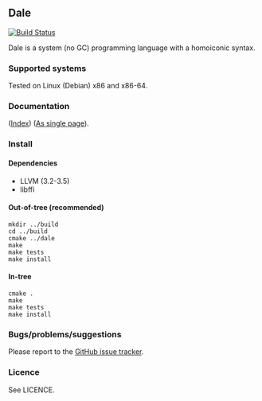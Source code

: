 ## Dale

[![Build Status](https://travis-ci.org/tomhrr/dale.png)](https://travis-ci.org/tomhrr/dale)

Dale is a system (no GC) programming language with a homoiconic
syntax.

### Supported systems

Tested on Linux (Debian) x86 and x86-64.

### Documentation

([Index](./doc/index.md))
([As single page](./doc/all.md)).

### Install

#### Dependencies

  * LLVM (3.2-3.5)
  * libffi

#### Out-of-tree (recommended)

    mkdir ../build
    cd ../build
    cmake ../dale
    make
    make tests
    make install

#### In-tree

    cmake .
    make
    make tests
    make install

### Bugs/problems/suggestions

Please report to the [GitHub issue tracker](https://github.com/tomhrr/dale/issues).

### Licence

See LICENCE.
